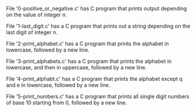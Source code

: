 File '0-positive_or_negative.c' has C program that prints output depending on the value of integer n.

File '1-last_digit.c' has a C program that prints out a string depending on the last digit of integer n.

File '2-print_alphabet.c' has a C program that prints the alphabet in lowercase, followed by a new line.

File '3-print_alphabets.c' has a C program that prints the alphabet in lowercase, and then in uppercase, followed by a new line.

File '4-print_alphabt.c' has a C program that prints the alphabet except q and e in lowercase, followed by a new line.

File '5-print_numbers.c' has a C program that prints all single digit numbers of base 10 starting from 0, followed by a new line.
